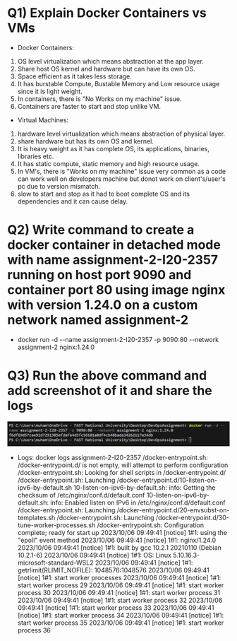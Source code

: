 # Q1) Explain Docker Containers vs VMs

- Docker Containers:
1. OS level virtualization which means abstraction at the app layer.
2. Share host OS kernel and hardware but can have its own OS.
3. Space efficient as it takes less storage.
4. It has burstable Compute, Bustable Memory and Low resource usage since it is light weight.
5. In containers, there is "No Works on my machine" issue.
6. Containers are faster to start and stop unlike VM.

- Virtual Machines:
1. hardware level virtualization which means abstraction of physical layer.
2. share hardware but has its own OS and kernel.
3. It is heavy weight as it has complete OS, its applications, binaries, libraries etc.
4. It has static compute, static memory and high resource usage.
5. In VM's, there is "Works on my machine" issue very common as a code can work well on developers machine but donot work on client's/user's pc due to version mismatch.
6. slow to start and stop as it had to boot complete OS and its dependencies and it can cause delay.

# Q2) Write command to create a docker container in detached mode with name assignment-2-I20-2357 running on host port 9090 and container port 80 using image nginx with version 1.24.0 on a custom network named assignment-2

- docker run -d --name assignment-2-I20-2357 -p 9090:80 --network assignment-2 nginx:1.24.0


# Q3) Run the above command and add screenshot of it and share the logs

![Container Created Successfully after Creating Network](Assignment2_Q2.PNG)

- Logs: 
docker logs assignment-2-I20-2357
/docker-entrypoint.sh: /docker-entrypoint.d/ is not empty, will attempt to perform configuration
/docker-entrypoint.sh: Looking for shell scripts in /docker-entrypoint.d/
/docker-entrypoint.sh: Launching /docker-entrypoint.d/10-listen-on-ipv6-by-default.sh
10-listen-on-ipv6-by-default.sh: info: Getting the checksum of /etc/nginx/conf.d/default.conf
10-listen-on-ipv6-by-default.sh: info: Enabled listen on IPv6 in /etc/nginx/conf.d/default.conf
/docker-entrypoint.sh: Launching /docker-entrypoint.d/20-envsubst-on-templates.sh
/docker-entrypoint.sh: Launching /docker-entrypoint.d/30-tune-worker-processes.sh
/docker-entrypoint.sh: Configuration complete; ready for start up
2023/10/06 09:49:41 [notice] 1#1: using the "epoll" event method
2023/10/06 09:49:41 [notice] 1#1: nginx/1.24.0
2023/10/06 09:49:41 [notice] 1#1: built by gcc 10.2.1 20210110 (Debian 10.2.1-6) 
2023/10/06 09:49:41 [notice] 1#1: OS: Linux 5.10.16.3-microsoft-standard-WSL2
2023/10/06 09:49:41 [notice] 1#1: getrlimit(RLIMIT_NOFILE): 1048576:1048576
2023/10/06 09:49:41 [notice] 1#1: start worker processes
2023/10/06 09:49:41 [notice] 1#1: start worker process 29
2023/10/06 09:49:41 [notice] 1#1: start worker process 30
2023/10/06 09:49:41 [notice] 1#1: start worker process 31
2023/10/06 09:49:41 [notice] 1#1: start worker process 32
2023/10/06 09:49:41 [notice] 1#1: start worker process 33
2023/10/06 09:49:41 [notice] 1#1: start worker process 34
2023/10/06 09:49:41 [notice] 1#1: start worker process 35
2023/10/06 09:49:41 [notice] 1#1: start worker process 36

